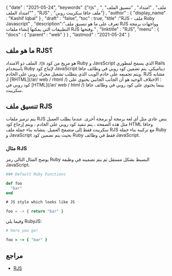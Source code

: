 {
  "date" : "2021-05-24",
  "keywords" :["rjs" , "ملف" , "امتداد" , "تنسيق الملف" , "امتداد الملف" , "RJS" , "ملف جافا سكريبت روبي"] ,
  "author" : {
    "display_name" : "Kashif Iqbal"
} ,
  "draft" : "false",
  "toc" : true,
  "title" :"RJS - ملف Ruby Javascript" ,
  "description":"تعرف على ما هو تنسيق ملف RJS وواجهات برمجة التطبيقات التي يمكنها إنشاء ملفات RJS وفتحها." ,
  "linktitle" : "RJS",
  "menu" : {
    "docs" : {
      "parent" : "web"
}
} ,
  "lastmod" : "2021-05-24"
}

## ما هو ملف RJS؟

الملف ذو الامتداد .rjs هو مزيج من كود Ruby و JavsScript الذي يسمح لمطوري Rails باستخدام Ruby لإنتاج كود JavaScript ديناميكي. يتم تضمين كود روبي في وظائف جافا ويتم تجميعه على خادم الويب الذي يتطلب تشغيل محرك روبي على الخادم. RJS مشابه لـ [RHTML](/ar/ web / rhtml /) ؛ الاختلاف الوحيد هو أن الجانب الجانبي يحتوي على كود روبي في [HTML](/ar/ web / html /) بينما يحتوي على كود روبي في وظائف جافا سكريبت.

## تنسيق ملف RJS

يتم ترميز ملفات RJS بنص عادي مثل أي لغة برمجة أو برمجة أخرى. عندما يطلب العميل مثل هذه الصفحة ، يتم تنفيذ كود روبي على الخادم ، ويتم إرجاع كود HTML وجافا سكريبت فقط إلى متصفح العميل. يتشابه بناء جملة ملف RJS مع تركيبة بناء جملة Ruby و JavaScript بحيث يتم تضمين كود Ruby فقط في وظائف JavaScript.

### مثال RJS

يوضح المثال التالي رمز Ruby البسيط بشكل مستقل ثم يتم تضمينه في وظيفة JavaScript.

```Ruby
### Default Ruby Functions

def foo
  "bar"
end
```

```JavaScript
# JS style which looks like JS

foo = -> { return "bar" }
```
وفيما يلي RubyJS:
```Ruby
# here you go!

foo = -> { "bar" }
```
## مراجع

* [RJS](https://github.com/makevoid/rjs)

